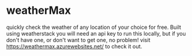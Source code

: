 # weatherMax
quickly check the weather of any location of your choice for free.
Built using weatherstack
you will need an api key to run this locally, but if you don't have one, or don't want to get one, no problem! visit https://weathermax.azurewebsites.net/ to check it out.
